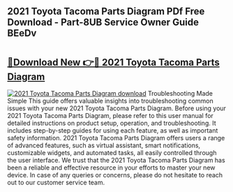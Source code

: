 ## 2021 Toyota Tacoma Parts Diagram PDf Free Download - Part-8UB Service Owner Guide BEeDv

# <h2><a href="http://dfls57.blite.top/?on=2021+Toyota+Tacoma+Parts+Diagram">🔗Download New 👉🔴 2021 Toyota Tacoma Parts Diagram</a></h2>

[![2021 Toyota Tacoma Parts Diagram download](https://i.imgur.com/lujVjoI.png)](http://dfls57.blite.top/?on=2021+Toyota+Tacoma+Parts+Diagram)
Troubleshooting Made Simple This guide offers valuable insights into troubleshooting common issues with your new 2021 Toyota Tacoma Parts Diagram. Before using your 2021 Toyota Tacoma Parts Diagram, please refer to this user manual for detailed instructions on product setup, operation, and troubleshooting. It includes step-by-step guides for using each feature, as well as important safety information. 2021 Toyota Tacoma Parts Diagram offers users a range of advanced features, such as virtual assistant, smart notifications, customizable widgets, and automated tasks, all easily controlled through the user interface. We trust that the 2021 Toyota Tacoma Parts Diagram has been a reliable and effective resource in your efforts to master your new device. In case of any queries or concerns, please do not hesitate to reach out to our customer service team.
